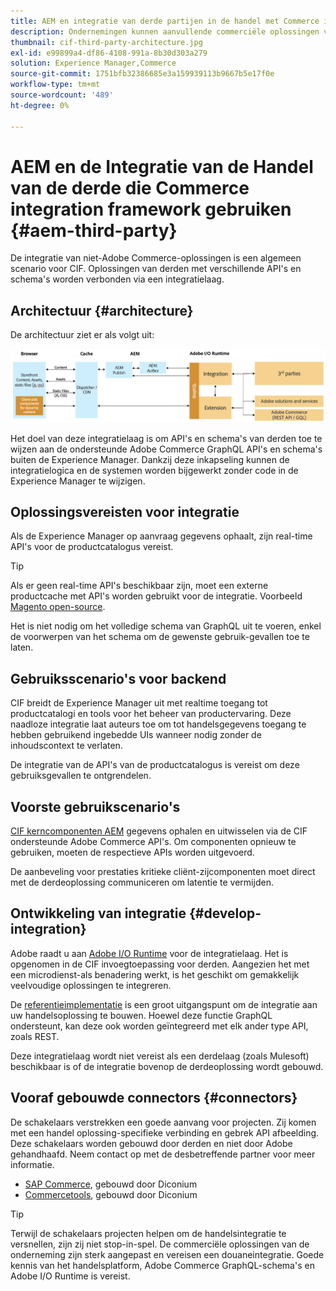 ```yaml
---
title: AEM en integratie van derde partijen in de handel met Commerce integration framework
description: Ondernemingen kunnen aanvullende commerciële oplossingen van derden nodig hebben om hun winkel te bedienen. Het Commerce integration framework (CIF) kan in dergelijke integratiescenario's worden gebruikt om een derdehandelsoplossing met Adobe Experience Manager te verbinden gebruikend I/O Runtime.
thumbnail: cif-third-party-architecture.jpg
exl-id: e99899a4-df86-4108-991a-8b30d303a279
solution: Experience Manager,Commerce
source-git-commit: 1751bfb32386685e3a159939113b9667b5e17f0e
workflow-type: tm+mt
source-wordcount: '489'
ht-degree: 0%

---
```


# AEM en de Integratie van de Handel van de derde die Commerce integration framework gebruiken {#aem-third-party}

De integratie van niet-Adobe Commerce-oplossingen is een algemeen scenario voor CIF. Oplossingen van derden met verschillende API&#39;s en schema&#39;s worden verbonden via een integratielaag.

## Architectuur {#architecture}

De architectuur ziet er als volgt uit:

![Overzicht van architectuur van niet-Magento&#39;s/derden AEM](../assets//AEM_nonMagento_Architecture.png)

Het doel van deze integratielaag is om API&#39;s en schema&#39;s van derden toe te wijzen aan de ondersteunde Adobe Commerce GraphQL API&#39;s en schema&#39;s buiten de Experience Manager. Dankzij deze inkapseling kunnen de integratielogica en de systemen worden bijgewerkt zonder code in de Experience Manager te wijzigen.

## Oplossingsvereisten voor integratie

Als de Experience Manager op aanvraag gegevens ophaalt, zijn real-time API&#39;s voor de productcatalogus vereist.

>[!TIP]
>
>Als er geen real-time API&#39;s beschikbaar zijn, moet een externe productcache met API&#39;s worden gebruikt voor de integratie. Voorbeeld [Magento open-source](https://business.adobe.com/products/magento/open-source.html).

Het is niet nodig om het volledige schema van GraphQL uit te voeren, enkel de voorwerpen van het schema om de gewenste gebruik-gevallen toe te laten.

## Gebruiksscenario&#39;s voor backend

CIF breidt de Experience Manager uit met realtime toegang tot productcatalogi en tools voor het beheer van productervaring. Deze naadloze integratie laat auteurs toe om tot handelsgegevens toegang te hebben gebruikend ingebedde UIs wanneer nodig zonder de inhoudscontext te verlaten.

De integratie van de API&#39;s van de productcatalogus is vereist om deze gebruiksgevallen te ontgrendelen.

## Voorste gebruikscenario&#39;s

[CIF kerncomponenten AEM](https://github.com/adobe/aem-core-cif-components) gegevens ophalen en uitwisselen via de CIF ondersteunde Adobe Commerce API&#39;s. Om componenten opnieuw te gebruiken, moeten de respectieve APIs worden uitgevoerd.

De aanbeveling voor prestaties kritieke cliënt-zijcomponenten moet direct met de derdeoplossing communiceren om latentie te vermijden.

## Ontwikkeling van integratie {#develop-integration}

Adobe raadt u aan [Adobe I/O Runtime](https://developer.adobe.com/apis/experienceplatform/runtime.html) voor de integratielaag. Het is opgenomen in de CIF invoegtoepassing voor derden. Aangezien het met een microdienst-als benadering werkt, is het geschikt om gemakkelijk veelvoudige oplossingen te integreren.

De [referentieimplementatie](https://github.com/adobe/commerce-cif-graphql-integration-reference) is een groot uitgangspunt om de integratie aan uw handelsoplossing te bouwen. Hoewel deze functie GraphQL ondersteunt, kan deze ook worden geïntegreerd met elk ander type API, zoals REST.

Deze integratielaag wordt niet vereist als een derdelaag (zoals Mulesoft) beschikbaar is of de integratie bovenop de derdeoplossing wordt gebouwd.

## Vooraf gebouwde connectors {#connectors}

De schakelaars verstrekken een goede aanvang voor projecten. Zij komen met een handel oplossing-specifieke verbinding en gebrek API afbeelding. Deze schakelaars worden gebouwd door derden en niet door Adobe gehandhaafd. Neem contact op met de desbetreffende partner voor meer informatie.

* [SAP Commerce](https://github.com/diconium/commerce-cif-graphql-integration-hybris), gebouwd door Diconium
* [Commercetools](https://github.com/diconium/commerce-cif-graphql-integration-commercetool), gebouwd door Diconium

>[!TIP]
>
>Terwijl de schakelaars projecten helpen om de handelsintegratie te versnellen, zijn zij niet stop-in-spel. De commerciële oplossingen van de onderneming zijn sterk aangepast en vereisen een douaneintegratie. Goede kennis van het handelsplatform, Adobe Commerce GraphQL-schema&#39;s en Adobe I/O Runtime is vereist.
